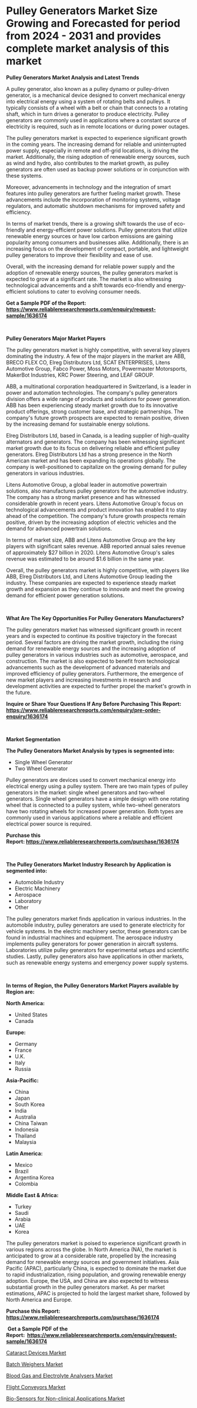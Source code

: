<p><h1>Pulley Generators Market Size Growing and Forecasted for period from 2024 - 2031 and provides complete market analysis of this market</h1></p><p><strong>Pulley Generators Market Analysis and Latest Trends</strong></p>
<p><p>A pulley generator, also known as a pulley dynamo or pulley-driven generator, is a mechanical device designed to convert mechanical energy into electrical energy using a system of rotating belts and pulleys. It typically consists of a wheel with a belt or chain that connects to a rotating shaft, which in turn drives a generator to produce electricity. Pulley generators are commonly used in applications where a constant source of electricity is required, such as in remote locations or during power outages.</p><p>The pulley generators market is expected to experience significant growth in the coming years. The increasing demand for reliable and uninterrupted power supply, especially in remote and off-grid locations, is driving the market. Additionally, the rising adoption of renewable energy sources, such as wind and hydro, also contributes to the market growth, as pulley generators are often used as backup power solutions or in conjunction with these systems.</p><p>Moreover, advancements in technology and the integration of smart features into pulley generators are further fueling market growth. These advancements include the incorporation of monitoring systems, voltage regulators, and automatic shutdown mechanisms for improved safety and efficiency.</p><p>In terms of market trends, there is a growing shift towards the use of eco-friendly and energy-efficient power solutions. Pulley generators that utilize renewable energy sources or have low carbon emissions are gaining popularity among consumers and businesses alike. Additionally, there is an increasing focus on the development of compact, portable, and lightweight pulley generators to improve their flexibility and ease of use.</p><p>Overall, with the increasing demand for reliable power supply and the adoption of renewable energy sources, the pulley generators market is expected to grow at a significant rate. The market is also witnessing technological advancements and a shift towards eco-friendly and energy-efficient solutions to cater to evolving consumer needs.</p></p>
<p><strong>Get a Sample PDF of the Report:&nbsp; <a href="https://www.reliableresearchreports.com/enquiry/request-sample/1636174">https://www.reliableresearchreports.com/enquiry/request-sample/1636174</a></strong></p>
<p>&nbsp;</p>
<p><strong>Pulley Generators Major Market Players</strong></p>
<p><p>The pulley generators market is highly competitive, with several key players dominating the industry. A few of the major players in the market are ABB, BRECO FLEX CO, Elreg Distributors Ltd, SCAT ENTERPRISES, Litens Automotive Group, Fabco Power, Moss Motors, Powermaster Motorsports, MakerBot Industries, KRC Power Steering, and LEAF GROUP.</p><p>ABB, a multinational corporation headquartered in Switzerland, is a leader in power and automation technologies. The company's pulley generators division offers a wide range of products and solutions for power generation. ABB has been experiencing steady market growth due to its innovative product offerings, strong customer base, and strategic partnerships. The company's future growth prospects are expected to remain positive, driven by the increasing demand for sustainable energy solutions.</p><p>Elreg Distributors Ltd, based in Canada, is a leading supplier of high-quality alternators and generators. The company has been witnessing significant market growth due to its focus on delivering reliable and efficient pulley generators. Elreg Distributors Ltd has a strong presence in the North American market and has been expanding its operations globally. The company is well-positioned to capitalize on the growing demand for pulley generators in various industries.</p><p>Litens Automotive Group, a global leader in automotive powertrain solutions, also manufactures pulley generators for the automotive industry. The company has a strong market presence and has witnessed considerable growth in recent years. Litens Automotive Group's focus on technological advancements and product innovation has enabled it to stay ahead of the competition. The company's future growth prospects remain positive, driven by the increasing adoption of electric vehicles and the demand for advanced powertrain solutions.</p><p>In terms of market size, ABB and Litens Automotive Group are the key players with significant sales revenue. ABB reported annual sales revenue of approximately $27 billion in 2020. Litens Automotive Group's sales revenue was estimated to be around $1.6 billion in the same year.</p><p>Overall, the pulley generators market is highly competitive, with players like ABB, Elreg Distributors Ltd, and Litens Automotive Group leading the industry. These companies are expected to experience steady market growth and expansion as they continue to innovate and meet the growing demand for efficient power generation solutions.</p></p>
<p>&nbsp;</p>
<p><strong>What Are The Key Opportunities For Pulley Generators Manufacturers?</strong></p>
<p><p>The pulley generators market has witnessed significant growth in recent years and is expected to continue its positive trajectory in the forecast period. Several factors are driving the market growth, including the rising demand for renewable energy sources and the increasing adoption of pulley generators in various industries such as automotive, aerospace, and construction. The market is also expected to benefit from technological advancements such as the development of advanced materials and improved efficiency of pulley generators. Furthermore, the emergence of new market players and increasing investments in research and development activities are expected to further propel the market's growth in the future.</p></p>
<p><strong>Inquire or Share Your Questions If Any Before Purchasing This Report: <a href="https://www.reliableresearchreports.com/enquiry/pre-order-enquiry/1636174">https://www.reliableresearchreports.com/enquiry/pre-order-enquiry/1636174</a></strong></p>
<p>&nbsp;</p>
<p><strong>Market Segmentation</strong></p>
<p><strong>The Pulley Generators Market Analysis by types is segmented into:</strong></p>
<p><ul><li>Single Wheel Generator</li><li>Two Wheel Generator</li></ul></p>
<p><p>Pulley generators are devices used to convert mechanical energy into electrical energy using a pulley system. There are two main types of pulley generators in the market: single wheel generators and two-wheel generators. Single wheel generators have a simple design with one rotating wheel that is connected to a pulley system, while two-wheel generators have two rotating wheels for increased power generation. Both types are commonly used in various applications where a reliable and efficient electrical power source is required.</p></p>
<p><strong>Purchase this Report:&nbsp;<a href="https://www.reliableresearchreports.com/purchase/1636174">https://www.reliableresearchreports.com/purchase/1636174</a></strong></p>
<p>&nbsp;</p>
<p><strong>The Pulley Generators Market Industry Research by Application is segmented into:</strong></p>
<p><ul><li>Automobile Industry</li><li>Electric Machinery</li><li>Aerospace</li><li>Laboratory</li><li>Other</li></ul></p>
<p><p>The pulley generators market finds application in various industries. In the automobile industry, pulley generators are used to generate electricity for vehicle systems. In the electric machinery sector, these generators can be found in industrial machines and equipment. The aerospace industry implements pulley generators for power generation in aircraft systems. Laboratories utilize pulley generators for experimental setups and scientific studies. Lastly, pulley generators also have applications in other markets, such as renewable energy systems and emergency power supply systems.</p></p>
<p>&nbsp;</p>
<p><strong>In terms of Region, the Pulley Generators Market Players available by Region are:</strong></p>
<p>
    <p> <strong> North America: </strong>
        <ul>
            <li>United States</li>
            <li>Canada</li>
        </ul>
        </p> 
    <p> <strong> Europe: </strong>
        <ul>
            <li>Germany</li>
            <li>France</li>
            <li>U.K.</li>
            <li>Italy</li>
            <li>Russia</li>
        </ul>
        </p> 
    <p> <strong> Asia-Pacific: </strong>
        <ul>
            <li>China</li>
            <li>Japan</li>
            <li>South Korea</li>
            <li>India</li>
            <li>Australia</li>
            <li>China Taiwan</li>
            <li>Indonesia</li>
            <li>Thailand</li>
            <li>Malaysia</li>
        </ul>
        </p> 
    <p> <strong> Latin America: </strong>
        <ul>
            <li>Mexico</li>
            <li>Brazil</li>
            <li>Argentina Korea</li>
            <li>Colombia</li>
        </ul>
        </p> 
    <p> <strong> Middle East & Africa: </strong>
        <ul>
            <li>Turkey</li>
            <li>Saudi</li>
            <li>Arabia</li>
            <li>UAE</li>
            <li>Korea</li>
        </ul>
    </p>
    </p>
<p><p>The pulley generators market is poised to experience significant growth in various regions across the globe. In North America (NA), the market is anticipated to grow at a considerable rate, propelled by the increasing demand for renewable energy sources and government initiatives. Asia Pacific (APAC), particularly China, is expected to dominate the market due to rapid industrialization, rising population, and growing renewable energy adoption. Europe, the USA, and China are also expected to witness substantial growth in the pulley generators market. As per market estimations, APAC is projected to hold the largest market share, followed by North America and Europe.</p></p>
<p><strong>Purchase this Report: <a href="https://www.reliableresearchreports.com/purchase/1636174">https://www.reliableresearchreports.com/purchase/1636174</a></strong></p>
<p>&nbsp;<strong>Get a Sample PDF of the Report:&nbsp;&nbsp;<a href="https://www.reliableresearchreports.com/enquiry/request-sample/1636174">https://www.reliableresearchreports.com/enquiry/request-sample/1636174</a></strong></p>
<p><strong></strong></p>
<p><p><a href="https://medium.com/p/8b49f670d8a2/edit">Cataract Devices Market</a></p><p><a href="https://github.com/ChiragRP21/Market-Research-Report-List-2/blob/main/batch-weighers-market.md">Batch Weighers Market</a></p><p><a href="https://medium.com/@christinegreen87/blood-gas-and-electrolyte-analysers-market-report-reveals-the-latest-trends-and-growth-66954c3b8882">Blood Gas and Electrolyte Analysers Market</a></p><p><a href="https://github.com/ChiragRp1/Market-Research-Report-List-2/blob/main/flight-conveyors-market.md">Flight Conveyors Market</a></p><p><a href="https://medium.com/@christinegreen87/bio-sensors-for-non-clinical-applications-market-size-cagr-trends-2024-2030-9f93196e58b5">Bio-Sensors for Non-clinical Applications Market</a></p></p>